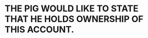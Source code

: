 <!DOCTYPE html>
<html>
<head>
    <meta charset="UTF-8" />
    <title>Statement</title>
</head>
<body>
 <h1>THE PIG WOULD LIKE TO STATE THAT HE HOLDS OWNERSHIP OF THIS ACCOUNT.</h1>   
</body>
</html>
